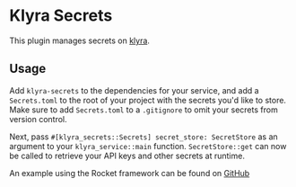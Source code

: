 # Klyra Secrets

This plugin manages secrets on [klyra](https://www.klyra.rs).

## Usage

Add `klyra-secrets` to the dependencies for your service, and add a `Secrets.toml` to the root of your project
with the secrets you'd like to store. Make sure to add `Secrets.toml` to a `.gitignore` to omit your secrets from version control.

Next, pass `#[klyra_secrets::Secrets] secret_store: SecretStore` as an argument to your `klyra_service::main` function.
`SecretStore::get` can now be called to retrieve your API keys and other secrets at runtime.

An example using the Rocket framework can be found on [GitHub](https://github.com/klyra-hq/examples/tree/main/rocket/secrets)
